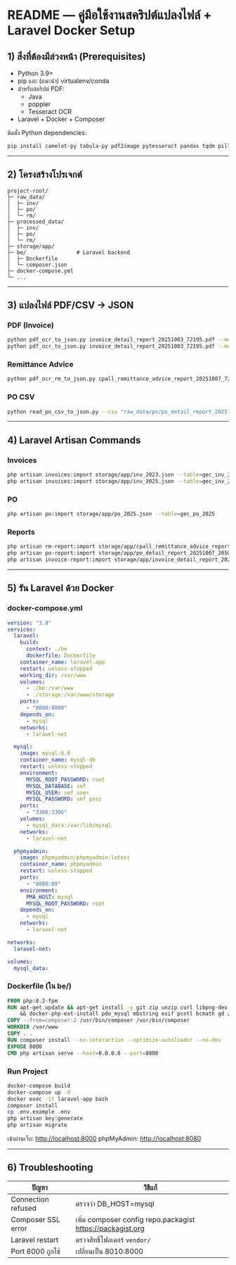 # README — คู่มือใช้งานสคริปต์แปลงไฟล์ + Laravel Docker Setup

## 1) สิ่งที่ต้องมีล่วงหน้า (Prerequisites)

- Python 3.9+
- pip และ (แนะนำ) virtualenv/conda
- สำหรับสคริปต์ PDF:
  - Java
  - poppler
  - Tesseract OCR
- Laravel + Docker + Composer

ติดตั้ง Python dependencies:
```bash
pip install camelot-py tabula-py pdf2image pytesseract pandas tqdm pillow
```

---

## 2) โครงสร้างโปรเจกต์

```
project-root/
├─ raw_data/
│  ├─ inv/
│  ├─ po/
│  └─ rm/
├─ processed_data/
│  ├─ inv/
│  ├─ po/
│  └─ rm/
├─ storage/app/
├─ be/                # Laravel backend
│  ├─ Dockerfile
│  └─ composer.json
├─ docker-compose.yml
└─ ...
```

---

## 3) แปลงไฟล์ PDF/CSV → JSON

### PDF (Invoice)
```bash
python pdf_ocr_to_json.py invoice_detail_report_20251003_72195.pdf --method table --engine tabula --records-only
python pdf_ocr_to_json.py invoice_detail_report_20251003_72195.pdf --method table --engine tabula --records-only --fix-lookalikes
```

### Remittance Advice
```bash
python pdf_ocr_rm_to_json.py cpall_remittance_advice_report_20251007_72195.pdf
```

### PO CSV
```bash
python read_po_csv_to_json.py --csv "raw_data/po/po_detail_report_20251007_2050363.csv"
```

---

## 4) Laravel Artisan Commands

### Invoices
```bash
php artisan invoices:import storage/app/inv_2023.json --table=gec_inv_2023
php artisan invoices:import storage/app/inv_2025.json --table=gec_inv_2025
```

### PO
```bash
php artisan po:import storage/app/po_2025.json --table=gec_po_2025
```

### Reports
```bash
php artisan rm-report:import storage/app/cpall_remittance_advice_report_20251007_2050363.json --table=rm_detail_report
php artisan po-report:import storage/app/po_detail_report_20251007_2050363.json --table=po_detail_report
php artisan invoice-report:import storage/app/invoice_detail_report_20251003_2050363.json --table=invoice_detail_report
```

---

## 5) รัน Laravel ด้วย Docker

### docker-compose.yml
```yaml
version: "3.8"
services:
  laravel:
    build:
      context: ./be
      dockerfile: Dockerfile
    container_name: laravel-app
    restart: unless-stopped
    working_dir: /var/www
    volumes:
      - ./be:/var/www
      - ./storage:/var/www/storage
    ports:
      - "8000:8000"
    depends_on:
      - mysql
    networks:
      - laravel-net

  mysql:
    image: mysql:8.0
    container_name: mysql-db
    restart: unless-stopped
    environment:
      MYSQL_ROOT_PASSWORD: root
      MYSQL_DATABASE: smf
      MYSQL_USER: smf_user
      MYSQL_PASSWORD: smf_pass
    ports:
      - "3306:3306"
    volumes:
      - mysql_data:/var/lib/mysql
    networks:
      - laravel-net

  phpmyadmin:
    image: phpmyadmin/phpmyadmin:latest
    container_name: phpmyadmin
    restart: unless-stopped
    ports:
      - "8080:80"
    environment:
      PMA_HOST: mysql
      MYSQL_ROOT_PASSWORD: root
    depends_on:
      - mysql
    networks:
      - laravel-net

networks:
  laravel-net:

volumes:
  mysql_data:
```

### Dockerfile (ใน be/)
```dockerfile
FROM php:8.2-fpm
RUN apt-get update && apt-get install -y git zip unzip curl libpng-dev libonig-dev libxml2-dev libzip-dev \ 
    && docker-php-ext-install pdo_mysql mbstring exif pcntl bcmath gd zip
COPY --from=composer:2 /usr/bin/composer /usr/bin/composer
WORKDIR /var/www
COPY . .
RUN composer install --no-interaction --optimize-autoloader --no-dev
EXPOSE 8000
CMD php artisan serve --host=0.0.0.0 --port=8000
```

### Run Project
```bash
docker-compose build
docker-compose up -d
docker exec -it laravel-app bash
composer install
cp .env.example .env
php artisan key:generate
php artisan migrate
```

เข้าผ่านเว็บ: [http://localhost:8000](http://localhost:8000)
phpMyAdmin: [http://localhost:8080](http://localhost:8080)

---

## 6) Troubleshooting

| ปัญหา | วิธีแก้ |
|--------|----------|
| Connection refused | ตรวจว่า DB_HOST=mysql |
| Composer SSL error | เพิ่ม composer config repo.packagist https://packagist.org |
| Laravel restart | ตรวจสิทธิ์โฟลเดอร์ `vendor/` |
| Port 8000 ถูกใช้ | เปลี่ยนเป็น 8010:8000 |
